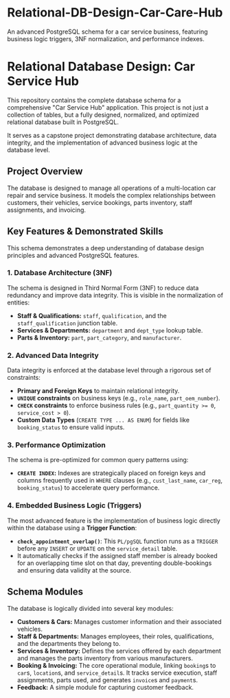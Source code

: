# Relational-DB-Design-Car-Care-Hub
An advanced PostgreSQL schema for a car service business, featuring business logic triggers, 3NF normalization, and performance indexes.

# Relational Database Design: Car Service Hub

This repository contains the complete database schema for a comprehensive "Car Service Hub" application. This project is not just a collection of tables, but a fully designed, normalized, and optimized relational database built in PostgreSQL.

It serves as a capstone project demonstrating database architecture, data integrity, and the implementation of advanced business logic at the database level.

## Project Overview

The database is designed to manage all operations of a multi-location car repair and service business. It models the complex relationships between customers, their vehicles, service bookings, parts inventory, staff assignments, and invoicing.

## Key Features & Demonstrated Skills

This schema demonstrates a deep understanding of database design principles and advanced PostgreSQL features.

### 1. Database Architecture (3NF)
The schema is designed in Third Normal Form (3NF) to reduce data redundancy and improve data integrity. This is visible in the normalization of entities:
* **Staff & Qualifications:** `staff`, `qualification`, and the `staff_qualification` junction table.
* **Services & Departments:** `department` and `dept_type` lookup table.
* **Parts & Inventory:** `part`, `part_category`, and `manufacturer`.

### 2. Advanced Data Integrity
Data integrity is enforced at the database level through a rigorous set of constraints:
* **Primary and Foreign Keys** to maintain relational integrity.
* **`UNIQUE` constraints** on business keys (e.g., `role_name`, `part_oem_number`).
* **`CHECK` constraints** to enforce business rules (e.g., `part_quantity >= 0`, `service_cost > 0`).
* **Custom Data Types** (`CREATE TYPE ... AS ENUM`) for fields like `booking_status` to ensure valid inputs.

### 3. Performance Optimization
The schema is pre-optimized for common query patterns using:
* **`CREATE INDEX`:** Indexes are strategically placed on foreign keys and columns frequently used in `WHERE` clauses (e.g., `cust_last_name`, `car_reg`, `booking_status`) to accelerate query performance.

### 4. Embedded Business Logic (Triggers)
The most advanced feature is the implementation of business logic directly within the database using a **Trigger Function**:
* **`check_appointment_overlap()`**: This `PL/pgSQL` function runs as a `TRIGGER` before any `INSERT` or `UPDATE` on the `service_detail` table.
* It automatically checks if the assigned staff member is already booked for an overlapping time slot on that day, preventing double-bookings and ensuring data validity at the source.

## Schema Modules

The database is logically divided into several key modules:

* **Customers & Cars:** Manages customer information and their associated vehicles.
* **Staff & Departments:** Manages employees, their roles, qualifications, and the departments they belong to.
* **Services & Inventory:** Defines the services offered by each department and manages the parts inventory from various manufacturers.
* **Booking & Invoicing:** The core operational module, linking `booking`s to `car`s, `location`s, and `service_detail`s. It tracks service execution, staff assignments, parts used, and generates `invoice`s and `payment`s.
* **Feedback:** A simple module for capturing customer feedback.